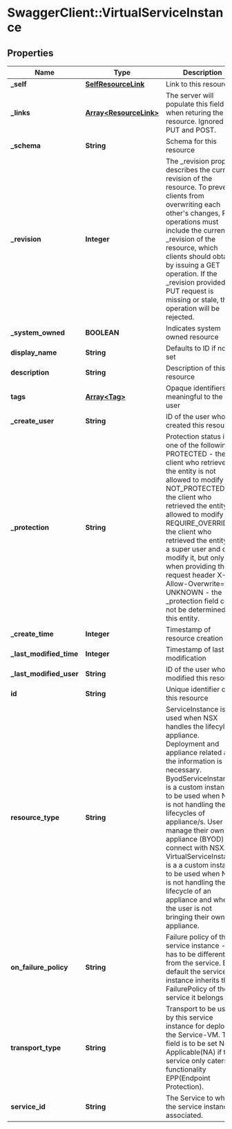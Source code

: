 # SwaggerClient::VirtualServiceInstance

## Properties
Name | Type | Description | Notes
------------ | ------------- | ------------- | -------------
**_self** | [**SelfResourceLink**](SelfResourceLink.md) | Link to this resource | [optional] 
**_links** | [**Array&lt;ResourceLink&gt;**](ResourceLink.md) | The server will populate this field when returing the resource. Ignored on PUT and POST. | [optional] 
**_schema** | **String** | Schema for this resource | [optional] 
**_revision** | **Integer** | The _revision property describes the current revision of the resource. To prevent clients from overwriting each other&#39;s changes, PUT operations must include the current _revision of the resource, which clients should obtain by issuing a GET operation. If the _revision provided in a PUT request is missing or stale, the operation will be rejected. | [optional] 
**_system_owned** | **BOOLEAN** | Indicates system owned resource | [optional] 
**display_name** | **String** | Defaults to ID if not set | [optional] 
**description** | **String** | Description of this resource | [optional] 
**tags** | [**Array&lt;Tag&gt;**](Tag.md) | Opaque identifiers meaningful to the API user | [optional] 
**_create_user** | **String** | ID of the user who created this resource | [optional] 
**_protection** | **String** | Protection status is one of the following: PROTECTED - the client who retrieved the entity is not allowed             to modify it. NOT_PROTECTED - the client who retrieved the entity is allowed                 to modify it REQUIRE_OVERRIDE - the client who retrieved the entity is a super                    user and can modify it, but only when providing                    the request header X-Allow-Overwrite&#x3D;true. UNKNOWN - the _protection field could not be determined for this           entity.  | [optional] 
**_create_time** | **Integer** | Timestamp of resource creation | [optional] 
**_last_modified_time** | **Integer** | Timestamp of last modification | [optional] 
**_last_modified_user** | **String** | ID of the user who last modified this resource | [optional] 
**id** | **String** | Unique identifier of this resource | [optional] 
**resource_type** | **String** | ServiceInstance is used when NSX handles the lifecyle of   appliance. Deployment and appliance related all the information is necessary. ByodServiceInstance is a custom instance to be used when NSX is not handling   the lifecycles of appliance/s. User will manage their own appliance (BYOD)   to connect with NSX. VirtualServiceInstance is a a custom instance to be used when NSX is not   handling the lifecycle of an appliance and when the user is not bringing   their own appliance.  | 
**on_failure_policy** | **String** | Failure policy of the service instance - if it has to be different from the service. By default the service instance inherits the FailurePolicy of the service it belongs to. | [optional] 
**transport_type** | **String** | Transport to be used by this service instance for deploying the Service-VM. This field is to be set Not Applicable(NA) if the service only caters to functionality EPP(Endpoint Protection). | 
**service_id** | **String** | The Service to which the service instance is associated. | [optional] 


